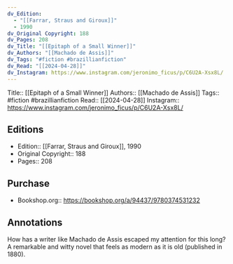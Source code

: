 ```yaml
---
dv_Edition:
  - "[[Farrar, Straus and Giroux]]"
  - 1990
dv_Original Copyright: 188
dv_Pages: 208
dv_Title: "[[Epitaph of a Small Winner]]"
dv_Authors: "[[Machado de Assis]]"
dv_Tags: "#fiction #brazillianfiction"
dv_Read: "[[2024-04-28]]"
dv_Instagram: https://www.instagram.com/jeronimo_ficus/p/C6U2A-Xsx8L/
---
```

Title:: [[Epitaph of a Small Winner]]
Authors:: [[Machado de Assis]]
Tags:: #fiction #brazillianfiction
Read:: [[2024-04-28]]
Instagram:: https://www.instagram.com/jeronimo_ficus/p/C6U2A-Xsx8L/

## Editions
- Edition:: [[Farrar, Straus and Giroux]], 1990
- Original Copyright:: 188
- Pages:: 208

## Purchase
* Bookshop.org:: https://bookshop.org/a/94437/9780374531232
## Annotations

How has a writer like Machado de Assis escaped my attention for this long? A remarkable and witty novel that feels as modern as it is old (published in 1880).